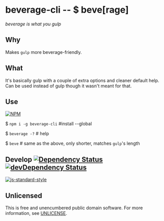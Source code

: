 # beverage-cli -- $ beve[rage]

*beverage is what you gulp*

## Why

Makes `gulp` more beverage-friendly.

## What

It's basically gulp with a couple of extra options and cleaner default help.
Can be used instead of gulp though it wasn't meant for that.

## Use

[![NPM](https://nodei.co/npm/beverage-cli.png?compact=true)](https://www.npmjs.org/package/beverage-cli)

$ `npm i -g beverage-cli` #install --global

$ `beverage -?` # help

$ `beve` # same as the above, only shorter, matches `gulp`'s length

## Develop [![Dependency Status](https://david-dm.org/gulpsome/beverage-cli.svg)](https://david-dm.org/gulpsome/beverage-cli) [![devDependency Status](https://david-dm.org/gulpsome/beverage-cli/dev-status.svg)](https://david-dm.org/gulpsome/beverage-cli#info=devDependencies)

[![js-standard-style](https://cdn.rawgit.com/feross/standard/master/badge.svg)](https://github.com/feross/standard)

## Unlicensed

This is free and unencumbered public domain software.
For more information, see [UNLICENSE](http://unlicense.org).
